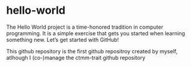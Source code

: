 # hello-world
The Hello World project is a time-honored tradition in computer programming. It is a simple exercise that gets you started when learning something new. Let’s get started with GitHub!

This github repository is the first github repositroy created by myself, atlhough I (co-)manage the ctmm-trait github repository
